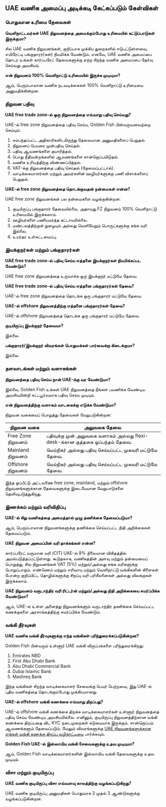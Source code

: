 ## UAE வணிக அமைப்பு அடிக்கடி கேட்கப்படும் கேள்விகள்

### பொதுவான உரிமை தேவைகள்

**வெளிநாட்டவர்கள் UAE நிறுவனத்தை அமைக்கும்போது உரிமையில் கட்டுப்பாடுகள் இருக்குமா?**

சில UAE வணிக நிறுவனங்கள், குறிப்பாக முக்கிய துறைகளில் ஈடுபட்டுள்ளவை, எமிரேட்டி பங்குதாரர்(கள்) நியமிக்க வேண்டும். எனவே, UAE வணிக அமைப்பை தொடர உங்கள் கார்ப்பரேட் தேவைகளுக்கு ஏற்ற சிறந்த வணிக அமைப்பை தேர்வு செய்வது அவசியம்.

**என் நிறுவனம் 100% வெளிநாட்டு உரிமையில் இருக்க முடியுமா?**

ஆம், பெரும்பாலான வணிக நடவடிக்கைகள் 100% வெளிநாட்டு உரிமையை அனுமதிக்கின்றன.

### நிறுவன பதிவு

**UAE free trade zone-ல் ஒரு நிறுவனத்தை எவ்வாறு பதிவு செய்வது?**

UAE-ல் free zone நிறுவனத்தை பதிவு செய்ய, Golden Fish பின்வருவனவற்றை செய்யும்:

1. சம்பந்தப்பட்ட அதிகாரிகளிடமிருந்து தேவையான அனுமதிகளைப் பெறுதல்.
2. நிறுவனப் பெயரை முன்பதிவு செய்தல்.
3. பதிவு ஆவணங்களை தயாரித்தல்.
4. பொது நீதிமன்றங்களில் ஆவணங்களை சான்றொப்பமிடுதல்.
5. வணிக உரிமத்திற்கு விண்ணப்பித்தல்.
6. VAT-க்கு நிறுவனத்தை பதிவு செய்தல் (தேவைப்பட்டால்).
7. வாடிக்கையாளர்கள் மற்றும் அவர்களின் ஊழியர்களுக்கு பணி விசாக்களைப் பெறுதல்.

**UAE-ல் free zone நிறுவனத்தை தொடங்குவதன் நன்மைகள் என்ன?**

UAE free zone நிறுவனங்கள் பல நன்மைகளை வழங்குகின்றன:

1. குடியிருப்பு பங்குதாரர் தேவையில்லை, அதாவது FZ நிறுவனம் 100% வெளிநாட்டு உரிமையில் இருக்கலாம்.
2. ஊழியர்களை பணியமர்த்த கட்டாயமில்லை.
3. மண்டலத்திற்குள் நுழையும் அல்லது வெளியேறும் பொருட்களுக்கு சுங்க வரி இல்லை.
4. உயர்தர உள்கட்டமைப்பு.

### இயக்குநர்கள் மற்றும் பங்குதாரர்கள்

**UAE free trade zone-ல் பதிவு செய்ய எத்தனை இயக்குநர்கள் நியமிக்கப்பட வேண்டும்?**

UAE free zone நிறுவனத்தை உருவாக்க ஒரு இயக்குநர் மட்டுமே தேவை.

**UAE free trade zone-ல் பதிவு செய்ய எத்தனை பங்குதாரர்கள் தேவை?**

UAE-ல் free zone நிறுவனத்தை தொடங்க ஒரு பங்குதாரர் மட்டுமே தேவை.

**UAE-ல் offshore நிறுவனத்திற்கு எத்தனை பங்குதாரர்கள் தேவை?**

UAE-ல் offshore நிறுவனத்தை தொடங்க ஒரு பங்குதாரர் மட்டுமே தேவை.

**குடியிருப்பு இயக்குநர் தேவையா?**

இல்லை.

**பங்குதாரர்/இயக்குநர் விவரங்கள் பொதுமக்கள் பார்வைக்கு கிடைக்குமா?**

இல்லை.

### தளவாடங்கள் மற்றும் வளாகங்கள்

**நிறுவனத்தை பதிவு செய்ய நான் UAE-க்கு வர வேண்டுமா?**

இல்லை, Golden Fish உங்கள் UAE நிறுவனத்தை நீங்கள் பயணிக்க வேண்டிய அவசியமின்றி சட்டபூர்வமாக பதிவு செய்ய முடியும்.

**என் நிறுவனத்திற்கு வளாகம் வாடகைக்கு எடுக்க வேண்டுமா?**

நிறுவன வகையைப் பொறுத்து தேவைகள் வேறுபடுகின்றன:

| நிறுவன வகை | அலுவலக தேவை |
| ----------------- | --------------------------------------------------------------------------------------- |
| Free Zone நிறுவனம் | பதிவுக்கு முன் அலுவலக வளாகம் அல்லது flexi-desk-க்கான குத்தகை ஒப்பந்தம் தேவை. |
| Mainland நிறுவனம் | மெய்நிகர் அல்லது பதிவு செய்யப்பட்ட முகவரி மட்டுமே தேவை. |
| Offshore நிறுவனம் | மெய்நிகர் அல்லது பதிவு செய்யப்பட்ட முகவரி மட்டுமே தேவை. |

இந்த ஒப்பீட்டு அட்டவணை free zone, mainland, மற்றும் offshore நிறுவனங்களுக்கான தேவைகளுக்கு இடையேயான வேறுபாடுகளை தெளிவுபடுத்துகிறது.

### இணக்கம் மற்றும் வரிவிதிப்பு

**UAE-ல் சிறு வணிகத்தை அமைத்தால் முழு தணிக்கை தேவைப்படுமா?**

ஆம், பெரும்பாலான நிறுவனங்களுக்கு தணிக்கை செய்யப்பட்ட நிதி அறிக்கைகள் தேவைப்படும்.

**UAE நிறுவன அமைப்பின் வரி தாக்கங்கள் என்ன?**

கார்ப்பரேட் வருமான வரி (CIT) UAE-ல் 9% நிலையான விகிதத்தில் அமல்படுத்தப்பட்டுள்ளது. கூடுதலாக, வணிகத்தின் அளவு மற்றும் தன்மையைப் பொறுத்து, சில நிறுவனங்கள் VAT (5%) மற்றும்/அல்லது சுங்க வரிகளுக்கு பொறுப்பாகும். எண்ணெய் மற்றும் எரிவாயு மற்றும் வெளிநாட்டு வங்கிகளின் கிளைகள் போன்ற குறிப்பிட்ட தொழில்களுக்கு சிறப்பு வரி பரிசீலனைகள் அல்லது விலக்குகள் இருக்கலாம்.

**UAE நிறுவனம் வருடாந்திர வரி ரிட்டர்ன் மற்றும்/அல்லது நிதி அறிக்கையை சமர்ப்பிக்க வேண்டுமா?**

ஆம், UAE-ல் உள்ள அனைத்து நிறுவனங்களும் வருடாந்திர தணிக்கை செய்யப்பட்ட கணக்குகளை அரசாங்கத்திற்கு சமர்ப்பிக்க வேண்டும்.

### வங்கி தீர்வுகள்

**UAE வணிக வங்கி தீர்வுகளுக்கு எந்த வங்கிகள் பரிந்துரைக்கப்படுகின்றன?**

Golden Fish பின்வரும் உள்ளூர் UAE வங்கி விருப்பங்களை பரிந்துரைக்கிறது:

1. Emirates NBD
2. First Abu Dhabi Bank
3. Abu Dhabi Commercial Bank
4. Dubai Islamic Bank
5. Mashreq Bank

இந்த வங்கிகள் சிறந்த வாடிக்கையாளர் சேவைக்கு பெயர் பெற்றவை, இது UAE-ல் புதிய வணிகத்தை தொடங்கும்போது முக்கியமானது.

**UAE-ல் offshore வங்கி கணக்கை எவ்வாறு திறப்பது?**

UAE-ல் offshore வங்கி கணக்கை திறக்க வாடிக்கையாளர்கள் உள்ளூர் நிறுவனத்தை பதிவு செய்ய வேண்டிய அவசியமில்லை. எனினும், குடியிருப்பு நிறுவனத்திற்கான வங்கி கணக்கை திறப்பதை விட KYC நடைமுறைகள் கடுமையாக இருக்கும். சான்றொப்பம் ஆவணங்களும் தேவைப்படும். மேலும் விவரங்களுக்கு [UAE நிறுவனங்களுக்கான எங்கள் வங்கி கணக்கு திறப்பு வழிகாட்டியை](./banking) பார்க்கவும்.

**Golden Fish UAE-ல் இஸ்லாமிய வங்கி சேவைகளுக்கு உதவ முடியுமா?**

ஆம், Golden Fish வாடிக்கையாளர்களின் இஸ்லாமிய வங்கி தேவைகளுக்கு உதவ முடியும்.

### விசா மற்றும் குடியிருப்பு

**UAE வணிக குடியிருப்பு விசா எவ்வளவு காலத்திற்கு வழங்கப்படுகிறது?**

UAE வணிக குடியிருப்பு அனுமதிகள் பொதுவாக 2 முதல் 3 ஆண்டுகளுக்கு வழங்கப்படுகின்றன.